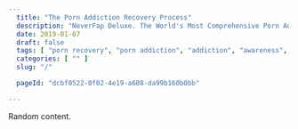 ```yaml
---
  title: "The Porn Addiction Recovery Process"
  description: "NeverFap Deluxe. The World's Most Comprehensive Porn Addiction Recovery Platform. Start Your Porn Recovery Journey Today."
  date: 2019-01-07
  draft: false
  tags: [ "porn recovery", "porn addiction", "addiction", "awareness", "nofap", "neverfap", "NoFap Companion", "NoFap Companion", "neverfap deluxe", "nofap guide", "neverfap basics" ]
  categories: [ "" ]
  slug: "/"

  pageId: "dcbf0522-0f02-4e19-a608-da99b160b0bb"

---
```


Random content. 